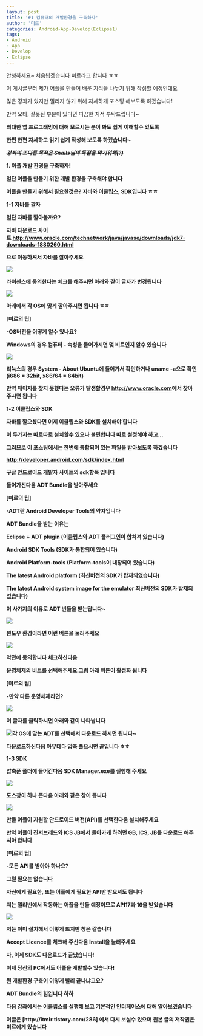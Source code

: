 ```yaml
---
layout: post
title: '#1 컴퓨터의 개발환경을 구축하자'
author: '미르'
categories: Android-App-Develop(Eclipse1)
tags:
- Android
- App
- Develop
- Eclipse
---
```



<script> location.href='https://cafe.naver.com/develoid/285862' ; </script>

<p>안녕하세요~ 처음뵙겠습니다 미르라고 합니다 ㅎㅎ</p><p>이 게시글부터 제가 어플을 만들며 배운 지식을 나누기 위해 작성할 예정인대요</p><p>많은 강좌가 있지만 밀리지 않기 위해 자세하게 포스팅 해보도록 하겠습니다!</p><p>만약 오타, 잘못된 부분이 있다면 따끔한 지적 부탁드립니다~</p><p><b></p><p>최대한 앱 프로그래밍에 대해 모르시는 분이 봐도 쉽게 이해할수 있도록</p><p>한편 한편 자세하고 읽기 쉽게 작성해 보도록 하겠습니다~</p><p><b></p><p><i><strike>강좌의 또다른 목적은&nbsp;</strike><span><strike>Snails님의 독점을 막기위해(?)</strike></span></i></p><p><b></p><p><b><span>1. 어플 개발 환경을 구축하자!</span></b></p><p>일단 어플을 만들기 위한 개발 환경을 구축해야 합니다</p><p>어플을 만들기 위해서 필요한것은? 자바와 이클립스, SDK입니다 ㅎㅎ</p><p><b></p><p><span>1-1 자바를 깔자</span></p><p>일단 자바를 깔아볼까요?</p><p>자바 다운로드 사이트&nbsp;<a href="http://www.oracle.com/technetwork/java/javase/downloads/jdk7-downloads-1880260.html">http://www.oracle.com/technetwork/java/javase/downloads/jdk7-downloads-1880260.html</a></p><p>으로 이동하셔서 자바를 깔아주세요</p><p><b></p><p><span><span><img src="https://dthumb-phinf.pstatic.net/?src=%22http%3A%2F%2Fcfile3.uf.tistory.com%2Fimage%2F275B574D51F7C15807941A%22&amp;type=cafe_wa740"></span></span></p><p>라이센스에 동의한다는 체크를 해주시면 아래와 같이 글자가 변경됩니다</p><p><span><span><img src="https://dthumb-phinf.pstatic.net/?src=%22http%3A%2F%2Fcfile6.uf.tistory.com%2Fimage%2F2720954F51F7C1650CCB65%22&amp;type=cafe_wa740"></span></span></p><p>아래에서 각 OS에 맞게 깔아주시면 됩니다 ㅎㅎ</p><p><b></p><div><p>[미르의 팁]<b></p><p>-OS버전을 어떻게 알수 있나요?</p><p>Windows의 경우 컴퓨터 - 속성을 들어가시면 몇 비트인지 알수 있습니다</p><p><span><span><img src="https://dthumb-phinf.pstatic.net/?src=%22http%3A%2F%2Fcfile28.uf.tistory.com%2Fimage%2F247BF94751F7C1470CB8A7%22&amp;type=cafe_wa740"></span></span></p><p>리눅스의 경우&nbsp;<span>System - About Ubuntu에 들어가서 확인하거나&nbsp;</span>uname -a으로 확인 (i686 = 32bit, x<span>86/64 = 64bit)</span></p></div><p><b></p><p>만약 페이지를 찾지 못했다는 오류가 발생할경우&nbsp;<a href="http://www.oracle.com/">http://www.oracle.com</a>에서 찾아주시면 됩니다</p><p><b><span></span></p><p><b></p><p><span>1-2 이클립스와 SDK</span></p><p>자바를 깔으셨다면 이제 이클립스와 SDK를 설치해야 합니다</p><p>이 두가지는 따로따로 설치할수 있으나 불편합니다 따로 설정해야 하고...</p><p><b></p><p>그러므로 이 포스팅에서는 한번에 통합되어 있는 파일을 받아보도록 하겠습니다</p><p><a href="http://developer.android.com/sdk/index.html">http://developer.android.com/sdk/index.html</a></p><p>구글 안드로이드 개발자 사이트의 sdk항목 입니다</p><p><b></p><p>들어가신다음 ADT Bundle을 받아주세요</p><div><p><span>[미르의 팁]</span></p><p><span>-ADT란&nbsp;</span>Android Developer Tools의 약자입니다</p></div><p><b></p><p>ADT Bundle을 받는 이유는</p><p><b></p><p>Eclipse + ADT plugin (이클립스와 ADT 플러그인이 합처져 있습니다)</p><p>Android SDK Tools (SDK가 통합되어 있습니다)</p><p>Android Platform-tools (<span>Platform-tools이 내장되어 있습니다)</span></p><p>The latest Android platform (최신버전의 SDK가 탑재되었습니다)</p><p>The latest Android system image for the emulator&nbsp;<span>최신버전의 SDK가 탑재</span><span>되었습니다</span><span>)</span></p><p><b></p><p>이 사가지의 이유로 ADT 번들을 받는답니다~</p><p><b></p><p><span><span><img src="https://dthumb-phinf.pstatic.net/?src=%22http%3A%2F%2Fcfile29.uf.tistory.com%2Fimage%2F271D784951F7C29C2DD1A0%22&amp;type=cafe_wa740"></span></span></p><p>윈도우 환경이라면 이런 버튼을 눌러주세요</p><p><b></p><p><span><span><img src="https://dthumb-phinf.pstatic.net/?src=%22http%3A%2F%2Fcfile27.uf.tistory.com%2Fimage%2F26592D4F51F7C332090292%22&amp;type=cafe_wa740"></span></span></p><p>약관에 동의합니다 체크하신다음<b></p><p>운영체제의 비트를 선택해주세요 그럼 아래 버튼이 활성화 됩니다</p><p><b></p><div><p>[미르의 팁]</p><p>-만약 다른 운영체제라면?</p><p><span><span><img src="https://dthumb-phinf.pstatic.net/?src=%22http%3A%2F%2Fcfile28.uf.tistory.com%2Fimage%2F21045C4951F7C29C12D60C%22&amp;type=cafe_wa740"></span></span></p><p>이 글자를 클릭하시면 아래와 같이 나타납니다</p><p><span><span><img src="https://dthumb-phinf.pstatic.net/?src=%22http%3A%2F%2Fcfile5.uf.tistory.com%2Fimage%2F275F824951F7C29C3B5945%22&amp;type=cafe_wa740"></span></span>각 OS에 맞는 ADT를 선택해서 다운로드 하시면 됩니다~<b></p></div><p><b></p><p>다운로드하신다음 아무데다 압축 풀으시면 끝입니다 ㅎㅎ</p><p><b></p><p><b></p><p><span>1-3 SDK</span></p><p>압축푼 폴더에 들어간다음 SDK Manager.exe를 실행해 주세요</p><p><span><span><img src="https://dthumb-phinf.pstatic.net/?src=%22http%3A%2F%2Fcfile25.uf.tistory.com%2Fimage%2F2705D94351F7C4492D5F99%22&amp;type=cafe_wa740"></span></span></p><p>도스창이 하나 뜬다음 아래와 같은 창이 뜹니다</p><p><span><span><img src="https://dthumb-phinf.pstatic.net/?src=%22http%3A%2F%2Fcfile27.uf.tistory.com%2Fimage%2F271BFA4351F7C4492A52AA%22&amp;type=cafe_wa740"></span></span></p><p>만들 어플이 지원할 안드로이드 버전(API)를 선택한다음 설치해주세요</p><p><b></p><p>만약 어플이 진저브레드와 ICS JB에서 돌아가게 하려면 GB, ICS, JB를 다운로드 해주셔야 합니다</p><p><b></p><div><p>[미르의 팁]</p><p>-모든 API를 받아야 하나요?</p><p><span>그럴 필요는 없습니다</span></p><p><span>자신에게 필요한, 또는 어플에게 필요한 API만 받으셔도 됩니다</span></p><p><span>저는 젤리빈에서 작동하는 어플을 만들 예정이므로 API17과 16을 받았습니다</span></p></div><p><b></p><p><span><span><img src="https://dthumb-phinf.pstatic.net/?src=%22http%3A%2F%2Fcfile5.uf.tistory.com%2Fimage%2F244ED54351F7C44A36691D%22&amp;type=cafe_wa740"></span></span></p><p>저는 이미 설치해서 이렇게 뜨지만 창은 같습니다<b></p><p>Accept Licence를 체크해 주신다음 Install을 눌러주세요</p><p><b></p><p>자, 이제 SDK도 다운로드가 끝났습니다!</p><p><b></p><p>이제 당신의 PC에서도 어플을 개발할수 있습니다!</p><p><b></p><p>뭔 개발환경 구축이 이렇게 빨리 끝나냐고요?</p><p><span>ADT Bundle</span>의 힘입니다 하하</p><p><b></p><p><b></p><p>다음 강좌에서는 이클립스를 실행해 보고 기본적인 인터페이스에 대해 알아보겠습니다</p><p><b></p><p><b></p><p><b></p><p></p><div><p><b></p><p>이글은 [http://itmir.tistory.com/286] 에서 다시 보실수 있으며 원본 글의 저작권은 미르에게 있습니다</p></div>
